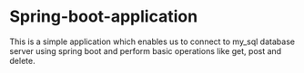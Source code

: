 # Spring-boot-application

This is a simple application which enables us to connect to my_sql database server using spring boot and perform basic operations like get, post and delete.

